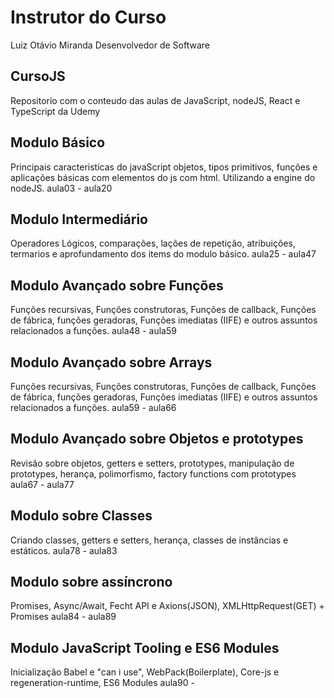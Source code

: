 # Instrutor do Curso
Luiz Otávio Miranda 
Desenvolvedor de Software

## CursoJS
Repositorio com o conteudo das aulas de JavaScript, nodeJS, React e TypeScript da Udemy 

## Modulo Básico 
Principais caracteristicas do javaScript objetos, tipos primitivos, funções e aplicações básicas com elementos do js com html. Utilizando a engine do nodeJS.
aula03 - aula20 

## Modulo Intermediário 
Operadores Lógicos, comparações, lações de repetição, atribuições, termarios e aprofundamento dos items do modulo básico.
aula25 - aula47

## Modulo Avançado sobre Funções  
Funções recursivas, Funções construtoras, Funções de callback, Funções de fábrica, funções geradoras, Funções imediatas (IIFE) e outros assuntos relacionados a funções.
aula48 - aula59

## Modulo Avançado sobre Arrays  
Funções recursivas, Funções construtoras, Funções de callback, Funções de fábrica, funções geradoras, Funções imediatas (IIFE) e outros assuntos relacionados a funções.
aula59 - aula66

## Modulo Avançado sobre Objetos e prototypes  
Revisão sobre objetos, getters e setters, prototypes, manipulação de prototypes, herança, polimorfismo, factory functions com prototypes
aula67 - aula77

## Modulo sobre Classes
Criando classes, getters e setters, herança, classes de instâncias e estáticos.
aula78 - aula83

## Modulo sobre assíncrono
Promises, Async/Await, Fecht API e Axions(JSON), XMLHttpRequest(GET) + Promises
aula84 - aula89

## Modulo JavaScript Tooling e ES6 Modules
Inicialização Babel e "can i use", WebPack(Boilerplate), Core-js e regeneration-runtime, ES6 Modules
aula90 -